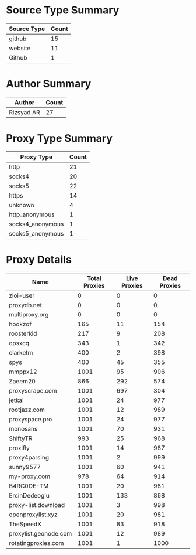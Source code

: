 # Source Type Summary

| Source Type | Count |
|-------------|-------|
| github | 15 |
| website | 11 |
| Github | 1 |


# Author Summary

| Author | Count |
|--------|-------|
| Rizsyad AR | 27 |


# Proxy Type Summary

| Proxy Type | Count |
|------------|-------|
| http | 21 |
| socks4 | 20 |
| socks5 | 22 |
| https | 14 |
| unknown | 4 |
| http_anonymous | 1 |
| socks4_anonymous | 1 |
| socks5_anonymous | 1 |


# Proxy Details

| Name | Total Proxies | Live Proxies | Dead Proxies |
|------|---------------|--------------|---------------|
| zloi-user | 0 | 0 | 0 |
| proxydb.net | 0 | 0 | 0 |
| multiproxy.org | 0 | 0 | 0 |
| hookzof | 165 | 11 | 154 |
| roosterkid | 217 | 9 | 208 |
| opsxcq | 343 | 1 | 342 |
| clarketm | 400 | 2 | 398 |
| spys | 400 | 45 | 355 |
| mmppx12 | 1001 | 95 | 906 |
| Zaeem20 | 866 | 292 | 574 |
| proxyscrape.com | 1001 | 697 | 304 |
| jetkai | 1001 | 24 | 977 |
| rootjazz.com | 1001 | 12 | 989 |
| proxyspace.pro | 1001 | 24 | 977 |
| monosans | 1001 | 70 | 931 |
| ShiftyTR | 993 | 25 | 968 |
| proxifly | 1001 | 14 | 987 |
| proxy4parsing | 1001 | 2 | 999 |
| sunny9577 | 1001 | 60 | 941 |
| my-proxy.com | 978 | 64 | 914 |
| B4RC0DE-TM | 1001 | 20 | 981 |
| ErcinDedeoglu | 1001 | 133 | 868 |
| proxy-list.download | 1001 | 3 | 998 |
| openproxylist.xyz | 1001 | 20 | 981 |
| TheSpeedX | 1001 | 83 | 918 |
| proxylist.geonode.com | 1001 | 12 | 989 |
| rotatingproxies.com | 1001 | 1 | 1000 |
